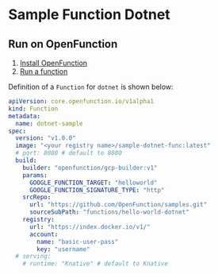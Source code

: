 # Sample Function Dotnet

## Run on OpenFunction

1. [Install OpenFunction](https://github.com/OpenFunction/OpenFunction#quickstart)
2. [Run a function](https://github.com/OpenFunction/OpenFunction#sample-run-a-function)

Definition of a ```Function``` for ```dotnet``` is shown below:

```yaml
apiVersion: core.openfunction.io/v1alpha1
kind: Function
metadata:
  name: dotnet-sample
spec:
  version: "v1.0.0"
  image: "<your registry name>/sample-dotnet-func:latest"
  # port: 8080 # default to 8080
  build:
    builder: "openfunction/gcp-builder:v1"
    params:
      GOOGLE_FUNCTION_TARGET: "helloworld"
      GOOGLE_FUNCTION_SIGNATURE_TYPE: "http"
    srcRepo:
      url: "https://github.com/OpenFunction/samples.git"
      sourceSubPath: "functions/hello-world-dotnet"
    registry:
      url: "https://index.docker.io/v1/"
      account:
        name: "basic-user-pass"
        key: "username"
  # serving:
    # runtime: "Knative" # default to Knative
```
